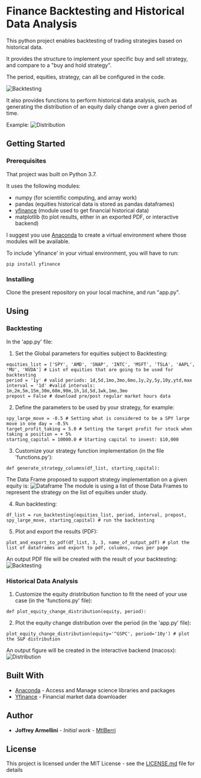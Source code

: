 # Finance Backtesting and Historical Data Analysis

This python project enables backtesting of trading strategies based on historical data.

It provides the structure to implement your specific buy and sell strategy, and compare to a "buy and hold strategy". 

The period, equities, strategy, can all be configured in the code.

![Backtesting](https://mtlberriawsbucket.s3.us-east-2.amazonaws.com/Finance-Backtesting-And-Historical-Analysis/BackTesting_New-Figure.png)

It also provides functions to perform historical data analysis, such as generating the distribution of an equity daily change over a given period of time.

Example:
![Distribution](https://mtlberriawsbucket.s3.us-east-2.amazonaws.com/Finance-Backtesting-And-Historical-Analysis/SP500_Probability_Density_10y_vs_corona_period.png)


## Getting Started



### Prerequisites

That project was built on Python 3.7.

It uses the following modules:
* numpy       (for scientific computing, and array work)
* pandas      (equities historical data is stored as pandas dataframes)
* [yfinance](https://pypi.org/project/yfinance/)    (module used to get financial historical data)
* matplotlib  (to plot results, either in an exported PDF, or interactive backend)

I suggest you use [Anaconda](https://www.anaconda.com/) to create a virtual environment where those modules will be available.

To include 'yfinance' in your virtual environment, you will have to run:
```
pip install yfinance
```

### Installing

Clone the present repository on your local machine, and run "app.py".



## Using



### Backtesting

In the 'app.py' file:

1. Set the Global parameters for equities subject to Backtesting:
```
equities_list = ['SPY', 'AMD', 'SNAP', 'INTC', 'MSFT', 'TSLA', 'AAPL', 'MU', 'NVDA'] # List of equities that are going to be used for backtesting
period = '1y' # valid periods: 1d,5d,1mo,3mo,6mo,1y,2y,5y,10y,ytd,max
interval = '1d' #valid intervals: 1m,2m,5m,15m,30m,60m,90m,1h,1d,5d,1wk,1mo,3mo
prepost = False # download pre/post regular market hours data
```

2. Define the parameters to be used by your strategy, for example:
```
spy_large_move = -0.5 # Setting what is considered to be a SPY large move in one day = -0.5%
target_profit_taking = 5.0 # Setting the target profit for stock when taking a position = + 5%
starting_capital = 10000.0 # Starting capital to invest: $10,000
```

3. Customize your strategy function implementation (in the file 'functions.py'):
```
def generate_strategy_columns(df_list, starting_capital):
```
The Data Frame proposed to support strategy implementation on a given equity is:
![Dataframe](https://mtlberriawsbucket.s3.us-east-2.amazonaws.com/Finance-Backtesting-And-Historical-Analysis/Equity_DataFrame_Backtesting.png)
The module is using a list of those Data Frames to represent the strategy on the list of equities under study.

4. Run backtesting:
```
df_list = run_backtesting(equities_list, period, interval, prepost, spy_large_move, starting_capital) # run the backtesting
```

5. Plot and export the results (PDF):
```
plot_and_export_to_pdf(df_list, 3, 3, name_of_output_pdf) # plot the list of dataframes and export to pdf, columns, rows per page
```

An output PDF file will be created with the result of your backtesting:
![Backtesting](https://mtlberriawsbucket.s3.us-east-2.amazonaws.com/Finance-Backtesting-And-Historical-Analysis/Backtesting_Example.png)



### Historical Data Analysis

1. Customize the equity dristribution function to fit the need of your use case (in the 'functions.py' file):
```
def plot_equity_change_distribution(equity, period):
```

2. Plot the equity change distribution over the period (in the 'app.py' file):
```
plot_equity_change_distribution(equity='^GSPC', period='10y') # plot the S&P distribution
```

An output figure will be created in the interactive backend (macosx):
![Distribution](https://mtlberriawsbucket.s3.us-east-2.amazonaws.com/SP500_Probability_Density_10y_vs_corona_period.png)





## Built With

* [Anaconda](https://www.anaconda.com/) - Access and Manage science libraries and packages
* [Yfinance](https://pypi.org/project/yfinance/) - Financial market data downloader

## Author

* **Joffrey Armellini** - *Initial work* - [MtlBerri](https://github.com/mtlberri)

## License

This project is licensed under the MIT License - see the [LICENSE.md](LICENSE.md) file for details
